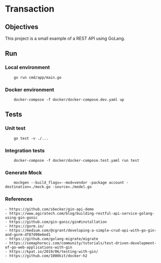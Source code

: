 # Transaction

## Objectives

This project is a small example of a REST API using GoLang.

## Run 

### Local environment

        go run cmd/app/main.go
        
### Docker environment

        docker-compose -f docker/docker-compose.dev.yaml up

## Tests

### Unit test

        go test -v ./...

### Integration tests

        docker-compose -f docker/docker-compose.test.yaml run test

### Generate Mock

        mockgen --build_flags=--mod=vendor -package account -destination=./mock.go -source=./model.go
        
### References
    - https://github.com/sbecker/gin-api-demo
    - https://www.agiratech.com/blog/building-restful-api-service-golang-using-gin-gonic
    - https://github.com/gin-gonic/gin#installation
    - https://gorm.io/
    - https://medium.com/@cgrant/developing-a-simple-crud-api-with-go-gin-and-gorm-df87d98e6ed1
    - https://github.com/golang-migrate/migrate
    - https://semaphoreci.com/community/tutorials/test-driven-development-of-go-web-applications-with-gin
    - https://kpat.io/2019/06/testing-with-gin/
    - https://github.com/1000kit/docker-h2